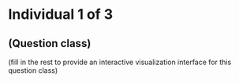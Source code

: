 # Individual 1 of 3

## (Question class)

(fill in the rest to provide an interactive visualization interface for
    this question class)
